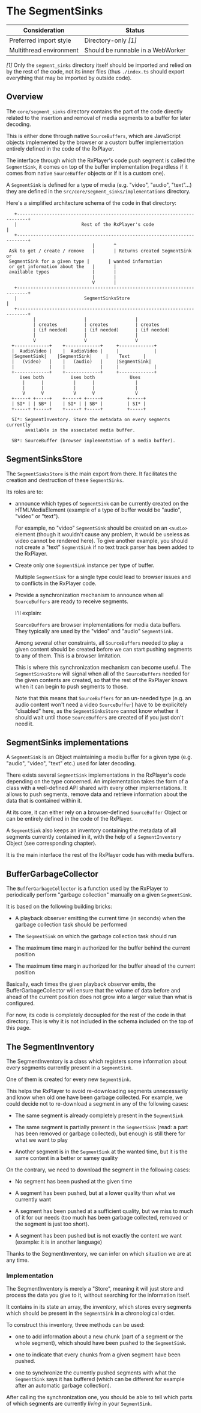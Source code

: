 # The SegmentSinks ###########################################################

| Consideration           | Status                            |
|-------------------------|-----------------------------------|
| Preferred import style  | Directory-only _[1]_              |
| Multithread environment | Should be runnable in a WebWorker |

_[1]_ Only the `segment_sinks` directory itself should be imported and relied
on by the rest of the code, not its inner files (thus `./index.ts` should export
everything that may be imported by outside code).

## Overview ####################################################################

The `core/segment_sinks` directory contains the part of the code directly
related to the insertion and removal of media segments to a buffer for later
decoding.

This is either done through native `SourceBuffers`, which are JavaScript objects
implemented by the browser or a custom buffer implementation entirely defined
in the code of the RxPlayer.

The interface through which the RxPlayer's code push segment is called the
`SegmentSink`, it comes on top of the buffer implementation (regardless if it
comes from native `SourceBuffer` objects or if it is a custom one).

A `SegmentSink` is defined for a type of media (e.g. "video", "audio",
"text"...) they are defined in the `src/core/segment_sinks/implementations`
directory.

Here's a simplified architecture schema of the code in that directory:
```
   +--------------------------------------------------------------------------+
   |                        Rest of the RxPlayer's code                       |
   +--------------------------------------------------------------------------+
                                |       ^
 Ask to get / create / remove   |       | Returns created SegmentSink or
 SegmentSink for a given type |       | wanted information
 or get information about the   |       |
 available types                |       |
                                |       |
                                V       |
   +--------------------------------------------------------------------------+
   |                         SegmentSinksStore                              |
   +--------------------------------------------------------------------------+
          |                  |                  |
          | creates          | creates          | creates
          | (if needed)      | (if needed)      | (if needed)
          |                  |                  |
          V                  V                  V
  +-------------+    +-------------+     +-------------+
  |  AudioVideo |    |  AudioVideo |     |             |
  |SegmentSink|    |SegmentSink|     |    Text     |
  |   (video)   |    |   (audio)   |     |SegmentSink|
  |             |    |             |     |             |
  +-------------+    +-------------+     +-------------+
     Uses both          Uses both             Uses
      |      |           |      |               |
      |      |           |      |               |
      V      V           V      V               V
  +-----+ +-----+    +-----+ +-----+         +-----+
  | SI* | | SB* |    | SI* | | SB* |         | SI* |
  +-----+ +-----+    +-----+ +-----+         +-----+

  SI*: SegmentInventory. Store the metadata on every segments currently
       available in the associated media buffer.

  SB*: SourceBuffer (browser implementation of a media buffer).
```



## SegmentSinksStore #########################################################

The ``SegmentSinksStore`` is the main export from there.
It facilitates the creation and destruction of these `SegmentSinks`.

Its roles are to:

  - announce which types of `SegmentSink` can be currently created on the
    HTMLMediaElement (example of a type of buffer would be "audio", "video" or
    "text").

    For example, no "video" `SegmentSink` should be created on an `<audio>`
    element (though it wouldn't cause any problem, it would be useless
    as video cannot be rendered here). To give another example, you should not
    create a "text" `SegmentSink` if no text track parser has been added to
    the RxPlayer.

  - Create only one `SegmentSink` instance per type of buffer.

    Multiple `SegmentSink` for a single type could lead to browser issues
    and to conflicts in the RxPlayer code.

  - Provide a synchronization mechanism to announce when all `SourceBuffers` are
    ready to receive segments.

    I'll explain:

    `SourceBuffers` are browser implementations for media data buffers.
    They typically are used by the "video" and "audio" `SegmentSink`.

    Among several other constraints, all `SourceBuffers` needed to play a
    given content should be created before we can start pushing segments to any
    of them. This is a browser limitation.

    This is where this synchronization mechanism can become useful. The
    `SegmentSinksStore` will signal when all of the `SourceBuffers`
    needed for the given contents are created, so that the rest of the RxPlayer
    knows when it can begin to push segments to those.

    Note that this means that `SourceBuffers` for an un-needed type (e.g. an
    audio content won't need a video `SourceBuffer`) have to be explicitely
    "disabled" here, as the `SegmentSinksStore` cannot know whether it should
    wait until those `SourceBuffers` are created of if you just don't need it.



## SegmentSinks implementations ##############################################

A `SegmentSink` is an Object maintaining a media buffer for a given type (e.g.
"audio", "video", "text" etc.) used for later decoding.

There exists several `SegmentSink` implementations in the RxPlayer's code
depending on the type concerned.
An implementation takes the form of a class with a well-defined API shared with
every other implementations. It allows to push segments, remove data and
retrieve information about the data that is contained within it.

At its core, it can either rely on a browser-defined `SourceBuffer` Object or
can be entirely defined in the code of the RxPlayer.

A `SegmentSink` also keeps an inventory containing the metadata of all
segments currently contained in it, with the help of a `SegmentInventory`
Object (see corresponding chapter).

It is the main interface the rest of the RxPlayer code has with media buffers.



## BufferGarbageCollector ######################################################

The `BufferGarbageCollector` is a function used by the RxPlayer to
periodically perform "garbage collection" manually on a given
`SegmentSink`.

It is based on the following building bricks:

  - A playback observer emitting the current time (in seconds) when the garbage
    collection task should be performed

  - The `SegmentSink` on which the garbage collection task should run

  - The maximum time margin authorized for the buffer behind the current
    position

  - The maximum time margin authorized for the buffer ahead of the current
    position

Basically, each times the given playback observer emits, the
BufferGarbageCollector will ensure that the volume of data before and ahead
of the current position does not grow into a larger value than what is
configured.

For now, its code is completely decoupled for the rest of the code in that
directory. This is why it is not included in the schema included on the top of
this page.



## The SegmentInventory ########################################################

The SegmentInventory is a class which registers some information about every
segments currently present in a `SegmentSink`.

One of them is created for every new `SegmentSink`.

This helps the RxPlayer to avoid re-downloading segments unnecessarily and know
when old one have been garbage collected.
For example, we could decide not to re-download a segment in any of the
following cases:

  - The same segment is already completely present in the `SegmentSink`

  - The same segment is partially present in the `SegmentSink` (read: a part
    has been removed or garbage collected), but enough is still there for what
    we want to play

  - Another segment is in the `SegmentSink` at the wanted time, but it is the
    same content in a better or samey quality


On the contrary, we need to download the segment in the following cases:

  - No segment has been pushed at the given time

  - A segment has been pushed, but at a lower quality than what we currently
    want

  - A segment has been pushed at a sufficient quality, but we miss to much of it
    for our needs (too much has been garbage collected, removed or the segment
    is just too short).

  - A segment has been pushed but is not exactly the content we want
    (example: it is in another language)

Thanks to the SegmentInventory, we can infer on which situation we are at any time.



### Implementation #############################################################

The SegmentInventory is merely a "Store", meaning it will just store and
process the data you give to it, without searching for the information itself.

It contains in its state an array, the _inventory_, which stores every segments
which should be present in the `SegmentSink` in a chronological order.

To construct this inventory, three methods can be used:

  - one to add information about a new chunk (part of a segment or the whole
    segment), which should have been pushed to the `SegmentSink`.

  - one to indicate that every chunks from a given segment have been pushed.

  - one to synchronize the currently pushed segments with what the
    `SegmentSink` says it has buffered (which can be different for example
    after an automatic garbage collection).

After calling the synchronization one, you should be able to tell which parts of
which segments are currently _living_ in your `SegmentSink`.
